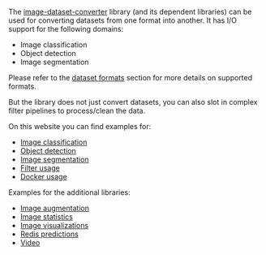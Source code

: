 The [image-dataset-converter](https://github.com/waikato-datamining/image-dataset-converter) 
library (and its dependent libraries) can be used for converting datasets from one format 
into another. It has I/O support for the following domains:

* Image classification
* Object detection
* Image segmentation

Please refer to the [dataset formats](https://github.com/waikato-datamining/image-dataset-converter?tab=readme-ov-file#dataset-formats)
section for more details on supported formats.

But the library does not just convert datasets, you can also slot in complex filter pipelines to 
process/clean the data.

On this website you can find examples for:

* [Image classification](image_classification.md)
* [Object detection](object_detection.md)
* [Image segmentation](image_segmentation.md)
* [Filter usage](filters.md)
* [Docker usage](docker.md)

Examples for the additional libraries:

* [Image augmentation](imgaug.md)
* [Image statistics](imgstats.md)
* [Image visualizations](imgvis.md)
* [Redis predictions](redis-predictions.md)
* [Video](video.md)
